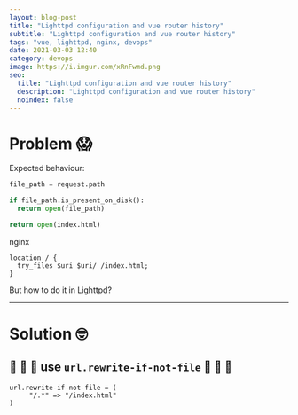 ```yaml
---
layout: blog-post
title: "Lighttpd configuration and vue router history"
subtitle: "Lighttpd configuration and vue router history"
tags: "vue, lighttpd, nginx, devops"
date: 2021-03-03 12:40
category: devops
image: https://i.imgur.com/xRnFwmd.png
seo:
  title: "Lighttpd configuration and vue router history"
  description: "Lighttpd configuration and vue router history"
  noindex: false
--- 
```


# Problem 😱

Expected behaviour:

```python
file_path = request.path

if file_path.is_present_on_disk():
  return open(file_path)

return open(index.html)
```

nginx
```
location / {
  try_files $uri $uri/ /index.html;
} 
```

But how to do it in Lighttpd?

---

# Solution 🤓

## 🎉 🎉 🎉 use `url.rewrite-if-not-file` 🎉 🎉 🎉

```
url.rewrite-if-not-file = (
     "/.*" => "/index.html"
)
```
